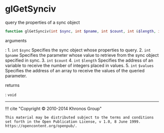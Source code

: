 # glGetSynciv
query the properties of a sync object

```php
function glGetSynciv(int $sync, int $pname, int $count, int &$length, int &$values) : void
```

arguments

:    1. `int` `$sync` Specifies the sync object whose properties to query.
    2. `int` `$pname` Specifies the parameter whose value to retrieve from the
    sync object specified in sync.
    3. `int` `$count` 
    4. `int` `$length` Specifies the address of an variable to receive the
    number of integers placed in values.
    5. `int` `$values` Specifies the address of an array to receive the values
    of the queried parameter.

returns

:    `void` 

---
     

!!! cite "Copyright © 2010-2014 Khronos Group"

    This material may be distributed subject to the terms and conditions set forth in the Open Publication License, v 1.0, 8 June 1999. https://opencontent.org/openpub/.
